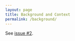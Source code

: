 ```yaml
---
layout: page
title: Background and Context
permalink: /background/
---
```


See [issue #2](https://github.com/comp204p-team35/website/issues/2).
